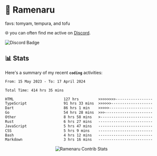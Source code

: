 # 🍜 Ramenaru
favs: tomyam, tempura, and tofu

🌐 you can often find me active on [Discord](https://discordapp.com/users/503291004200157185).

![Discord Badge](https://dcbadge.vercel.app/api/shield/503291004200157185)

## 📊 Stats

Here's a summary of my recent **`coding`** activities:

<!--START_SECTION:waka-->

```txt
From: 15 May 2023 - To: 17 April 2024

Total Time: 414 hrs 35 mins

HTML                       127 hrs         >>>>>>>>-----------------   30.63 %
TypeScript                 91 hrs 33 mins  >>>>>>-------------------   22.09 %
Dart                       86 hrs 1 min    >>>>>--------------------   20.75 %
Go                         54 hrs 28 mins  >>>----------------------   13.14 %
Other                      8 hrs 58 mins   >------------------------   02.17 %
Rust                       6 hrs 27 mins   -------------------------   01.56 %
JavaScript                 5 hrs 47 mins   -------------------------   01.39 %
CSS                        5 hrs 9 mins    -------------------------   01.25 %
Bash                       4 hrs 12 mins   -------------------------   01.02 %
Markdown                   3 hrs 16 mins   -------------------------   00.79 %
```

<!--END_SECTION:waka-->

<div style="text-align: center;">
   <img align="center" src="https://github-readme-streak-stats.herokuapp.com/?user=Ramenaru&theme=dark&card_width=520" alt="Ramenaru Contrib Stats" />
</div>


